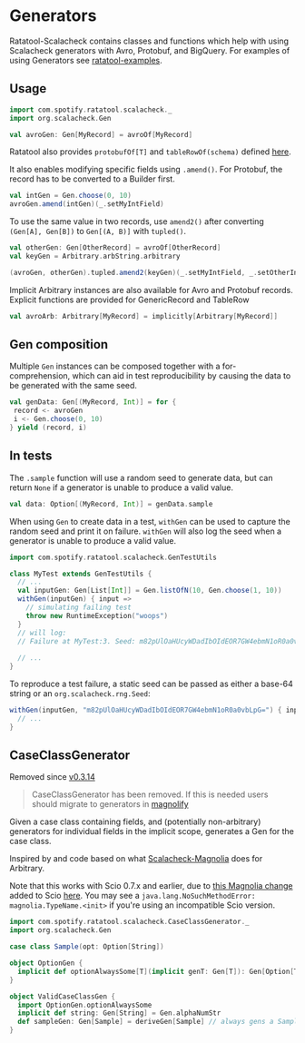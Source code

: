 Generators
=======

Ratatool-Scalacheck contains classes and functions which help with using Scalacheck generators with
 Avro, Protobuf, and BigQuery. For examples of using Generators see [ratatool-examples](https://github.com/spotify/ratatool/tree/master/ratatool-examples).

## Usage
```scala
import com.spotify.ratatool.scalacheck._
import org.scalacheck.Gen

val avroGen: Gen[MyRecord] = avroOf[MyRecord]
```

Ratatool also provides `protobufOf[T]` and `tableRowOf(schema)` defined [here](https://github.com/spotify/ratatool/tree/master/ratatool-scalacheck/src/main/scala/com/spotify/ratatool/scalacheck).

It also enables modifying specific fields using `.amend()`. For Protobuf, the record has to be
 converted to a Builder first.

```scala
val intGen = Gen.choose(0, 10)
avroGen.amend(intGen)(_.setMyIntField)
```

To use the same value in two records, use `amend2()` after converting `(Gen[A], Gen[B])` to
 `Gen[(A, B)]` with `tupled()`.
 
 ```scala
val otherGen: Gen[OtherRecord] = avroOf[OtherRecord]
val keyGen = Arbitrary.arbString.arbitrary

(avroGen, otherGen).tupled.amend2(keyGen)(_.setMyIntField, _.setOtherIntField)
```

Implicit Arbitrary instances are also available for Avro and Protobuf records. Explicit functions
 are provided for GenericRecord and TableRow

```scala
val avroArb: Arbitrary[MyRecord] = implicitly[Arbitrary[MyRecord]]
```

## Gen composition

Multiple `Gen` instances can be composed together with a for-comprehension, which
can aid in test reproducibility by causing the data to be generated with the same seed.

```scala
val genData: Gen[(MyRecord, Int)] = for {
 record <- avroGen
 i <- Gen.choose(0, 10)
} yield (record, i)
```

## In tests

The `.sample` function will use a random seed to generate data, but can return `None` if a generator is unable to produce a valid value.

```scala
val data: Option[(MyRecord, Int)] = genData.sample
```

When using `Gen` to create data in a test, `withGen` can be used to capture the random seed and print it on failure.
`withGen` will also log the seed when a generator is unable to produce a valid value.

```scala
import com.spotify.ratatool.scalacheck.GenTestUtils

class MyTest extends GenTestUtils {
  // ...
  val inputGen: Gen[List[Int]] = Gen.listOfN(10, Gen.choose(1, 10))
  withGen(inputGen) { input =>
    // simulating failing test
    throw new RuntimeException("woops")
  }
  // will log:
  // Failure at MyTest:3. Seed: m82pUlOaHUcyWDadIbOIdEOR7GW4ebmN1oR0a0vbLpG=
  
  // ...
}
```

To reproduce a test failure, a static seed can be passed as either a base-64 string or an `org.scalacheck.rng.Seed`:
```scala
withGen(inputGen, "m82pUlOaHUcyWDadIbOIdEOR7GW4ebmN1oR0a0vbLpG=") { input =>
  // ...
}
```

## CaseClassGenerator 

Removed since [v0.3.14](https://github.com/spotify/ratatool/releases/tag/v0.3.14)
> CaseClassGenerator has been removed. If this is needed users should migrate to generators in [magnolify](https://github.com/spotify/magnolify)

Given a case class containing fields, and (potentially non-arbitrary) generators for individual 
fields in the implicit scope, generates a Gen for the case class. 

Inspired by and code based on what 
[Scalacheck-Magnolia](https://github.com/mrdziuban/scalacheck-magnolia) does for Arbitrary. 


Note that this works with Scio 0.7.x and earlier, due to [this Magnolia change](https://github.com/propensive/magnolia/pull/152) added to Scio [here](https://github.com/spotify/scio/pull/2241/).
You may see a `java.lang.NoSuchMethodError: magnolia.TypeName.<init>` if you're using an 
incompatible Scio version. 

```scala
import com.spotify.ratatool.scalacheck.CaseClassGenerator._
import org.scalacheck.Gen

case class Sample(opt: Option[String])

object OptionGen {
  implicit def optionAlwaysSome[T](implicit genT: Gen[T]): Gen[Option[T]] = genT.map(Some(_))
}

object ValidCaseClassGen {
  import OptionGen.optionAlwaysSome
  implicit def string: Gen[String] = Gen.alphaNumStr
  def sampleGen: Gen[Sample] = deriveGen[Sample] // always gens a Sample(Some(alphaNumString))
}
```
